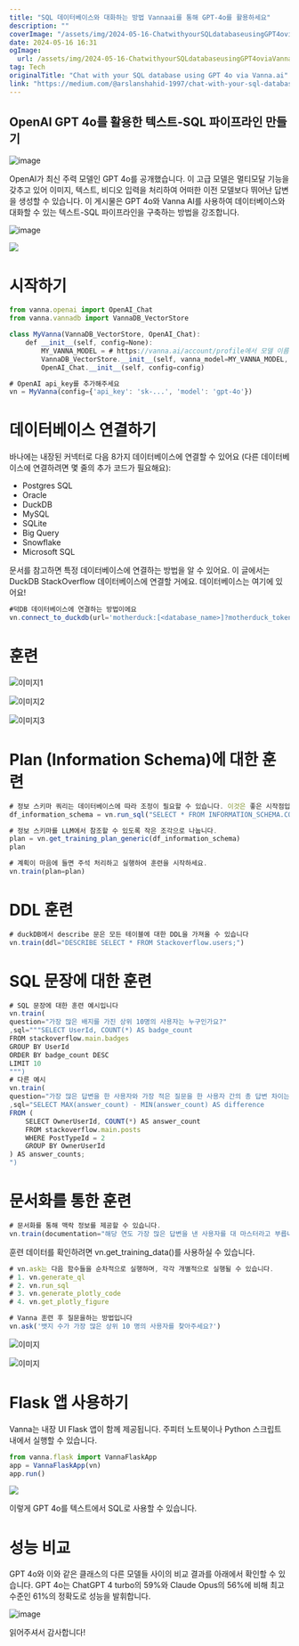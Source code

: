 ```yaml
---
title: "SQL 데이터베이스와 대화하는 방법 Vannaai를 통해 GPT-4o를 활용하세요"
description: ""
coverImage: "/assets/img/2024-05-16-ChatwithyourSQLdatabaseusingGPT4oviaVannaai_0.png"
date: 2024-05-16 16:31
ogImage: 
  url: /assets/img/2024-05-16-ChatwithyourSQLdatabaseusingGPT4oviaVannaai_0.png
tag: Tech
originalTitle: "Chat with your SQL database using GPT 4o via Vanna.ai"
link: "https://medium.com/@arslanshahid-1997/chat-with-your-sql-database-using-gpt-4o-via-vanna-ai-b87e3296f8dc"
---
```



## OpenAI GPT 4o를 활용한 텍스트-SQL 파이프라인 만들기

![image](/assets/img/2024-05-16-ChatwithyourSQLdatabaseusingGPT4oviaVannaai_0.png)

OpenAI가 최신 주력 모델인 GPT 4o를 공개했습니다. 이 고급 모델은 멀티모달 기능을 갖추고 있어 이미지, 텍스트, 비디오 입력을 처리하여 어떠한 이전 모델보다 뛰어난 답변을 생성할 수 있습니다. 이 게시물은 GPT 4o와 Vanna AI를 사용하여 데이터베이스와 대화할 수 있는 텍스트-SQL 파이프라인을 구축하는 방법을 강조합니다.

![image](/assets/img/2024-05-16-ChatwithyourSQLdatabaseusingGPT4oviaVannaai_1.png)

<div class="content-ad"></div>

<img src="/assets/img/2024-05-16-ChatwithyourSQLdatabaseusingGPT4oviaVannaai_2.png" />

# 시작하기

```js
from vanna.openai import OpenAI_Chat
from vanna.vannadb import VannaDB_VectorStore

class MyVanna(VannaDB_VectorStore, OpenAI_Chat):
    def __init__(self, config=None):
        MY_VANNA_MODEL = # https://vanna.ai/account/profile에서 모델 이름을 가져와주세요
        VannaDB_VectorStore.__init__(self, vanna_model=MY_VANNA_MODEL, vanna_api_key=MY_VANNA_API_KEY, config=config)
        OpenAI_Chat.__init__(self, config=config)

# OpenAI api_key를 추가해주세요
vn = MyVanna(config={'api_key': 'sk-...', 'model': 'gpt-4o'})
```

# 데이터베이스 연결하기

<div class="content-ad"></div>

바나에는 내장된 커넥터로 다음 8가지 데이터베이스에 연결할 수 있어요 (다른 데이터베이스에 연결하려면 몇 줄의 추가 코드가 필요해요):

- Postgres SQL
- Oracle
- DuckDB
- MySQL
- SQLite
- Big Query
- Snowflake
- Microsoft SQL

문서를 참고하면 특정 데이터베이스에 연결하는 방법을 알 수 있어요. 이 글에서는 DuckDB StackOverflow 데이터베이스에 연결할 거에요. 데이터베이스는 여기에 있어요!

```js
#덕DB 데이터베이스에 연결하는 방법이에요
vn.connect_to_duckdb(url='motherduck:[<database_name>]?motherduck_token=<token>&saas_mode=true')
```

<div class="content-ad"></div>

# 훈련

![이미지1](/assets/img/2024-05-16-ChatwithyourSQLdatabaseusingGPT4oviaVannaai_3.png)

![이미지2](/assets/img/2024-05-16-ChatwithyourSQLdatabaseusingGPT4oviaVannaai_4.png)

![이미지3](/assets/img/2024-05-16-ChatwithyourSQLdatabaseusingGPT4oviaVannaai_5.png)

<div class="content-ad"></div>

# Plan (Information Schema)에 대한 훈련

```js
# 정보 스키마 쿼리는 데이터베이스에 따라 조정이 필요할 수 있습니다. 이것은 좋은 시작점입니다.
df_information_schema = vn.run_sql("SELECT * FROM INFORMATION_SCHEMA.COLUMNS")
```

```js
# 정보 스키마를 LLM에서 참조할 수 있도록 작은 조각으로 나눕니다.
plan = vn.get_training_plan_generic(df_information_schema)
plan
```

```js
# 계획이 마음에 들면 주석 처리하고 실행하여 훈련을 시작하세요.
vn.train(plan=plan)
```

<div class="content-ad"></div>

# DDL 훈련

```js
# duckDB에서 describe 문은 모든 테이블에 대한 DDL을 가져올 수 있습니다
vn.train(ddl="DESCRIBE SELECT * FROM Stackoverflow.users;")
```

# SQL 문장에 대한 훈련

```js
# SQL 문장에 대한 훈련 예시입니다
vn.train(
question="가장 많은 배지를 가진 상위 10명의 사용자는 누구인가요?"
,sql="""SELECT UserId, COUNT(*) AS badge_count
FROM stackoverflow.main.badges
GROUP BY UserId
ORDER BY badge_count DESC
LIMIT 10
""")
# 다른 예시
vn.train(
question="가장 많은 답변을 한 사용자와 가장 적은 질문을 한 사용자 간의 총 답변 차이는 얼마인가요?", 
,sql="SELECT MAX(answer_count) - MIN(answer_count) AS difference
FROM (
    SELECT OwnerUserId, COUNT(*) AS answer_count
    FROM stackoverflow.main.posts
    WHERE PostTypeId = 2
    GROUP BY OwnerUserId
) AS answer_counts;
")
```

<div class="content-ad"></div>

# 문서화를 통한 훈련

```js
# 문서화를 통해 맥락 정보를 제공할 수 있습니다.
vn.train(documentation="해당 연도 가장 많은 답변을 낸 사용자를 대 마스터라고 부릅니다")
```

훈련 데이터를 확인하려면 vn.get_training_data()를 사용하실 수 있습니다.

```js
# vn.ask는 다음 함수들을 순차적으로 실행하며, 각각 개별적으로 실행될 수 있습니다.
# 1. vn.generate_ql
# 2. vn.run_sql
# 3. vn.generate_plotly_code
# 4. vn.get_plotly_figure
```

<div class="content-ad"></div>

```js
# Vanna 훈련 후 질문을하는 방법입니다
vn.ask('뱃지 수가 가장 많은 상위 10 명의 사용자를 찾아주세요?')
```

![이미지](/assets/img/2024-05-16-ChatwithyourSQLdatabaseusingGPT4oviaVannaai_6.png)

![이미지](/assets/img/2024-05-16-ChatwithyourSQLdatabaseusingGPT4oviaVannaai_7.png)

# Flask 앱 사용하기
  

<div class="content-ad"></div>

Vanna는 내장 UI Flask 앱이 함께 제공됩니다. 주피터 노트북이나 Python 스크립트 내에서 실행할 수 있습니다.

```js
from vanna.flask import VannaFlaskApp
app = VannaFlaskApp(vn)
app.run()
```

<img src="/assets/img/2024-05-16-ChatwithyourSQLdatabaseusingGPT4oviaVannaai_8.png" />

이렇게 GPT 4o를 텍스트에서 SQL로 사용할 수 있습니다.

<div class="content-ad"></div>

# 성능 비교

GPT 4o와 이와 같은 클래스의 다른 모델들 사이의 비교 결과를 아래에서 확인할 수 있습니다. GPT 4o는 ChatGPT 4 turbo의 59%와 Claude Opus의 56%에 비해 최고 수준인 61%의 정확도로 성능을 발휘합니다.

![image](/assets/img/2024-05-16-ChatwithyourSQLdatabaseusingGPT4oviaVannaai_9.png)

읽어주셔서 감사합니다!